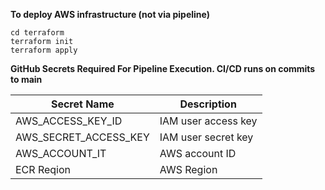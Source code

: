 **To deploy AWS infrastructure (not via pipeline)**
```
cd terraform
terraform init
terraform apply
```




**GitHub Secrets Required For Pipeline Execution. CI/CD runs on commits to main**

|Secret Name|Description  |
|--|--|
| AWS_ACCESS_KEY_ID |  IAM user access key |
|AWS_SECRET_ACCESS_KEY| IAM user secret key|
|AWS_ACCOUNT_IT| AWS account ID|
|ECR Reqion|AWS Region



